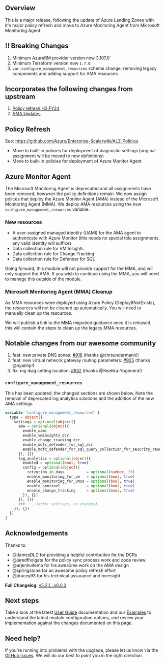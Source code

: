 <!-- markdownlint-disable first-line-h1 -->
## Overview

This is a major release, following the update of Azure Landing Zones with it's major policy refresh and move to Azure Monitoring Agent from Microsoft Monitoring Agent.

## ‼️ Breaking Changes

1. Minimum AzureRM provider version now 3.107.0`
2. Minimum Terraform version now `1.7.0`
3. `var.configure_management_resources` schema change, removing legacy components and adding support for AMA resources

## Incorporates the following changes from upstream

1. [Policy refresh H2 FY24](https://github.com/Azure/Enterprise-Scale/pull/1651)
2. [AMA Updates](https://github.com/Azure/Enterprise-Scale/pull/1649)

## Policy Refresh

See: <https://github.com/Azure/Enterprise-Scale/wiki/ALZ-Policies>

- Move to built-in policies for deployment of diagnostic settings (original assignment will be moved to new definitions)
- Move to built-in policies for deployment of Azure Monitor Agent

## Azure Monitor Agent

The Microsoft Monitoring Agent is deprecated and all assignments have been removed, howwver the policy definitions remain.
We now assign polices that deploy the Azure Monitor Agent (AMA) instead of the Microsoft Monitoring Agent (MMA).
We deploy AMA resources using the new `configure_management_resources` variable.

### New resources

- A user-assigned managed identity (UAMI) for the AMA agent to authenticate with Azure Monitor (this needs no special tole assignments, any valid identity will suffice)
- Data collection rule for VM Insights
- Data collection rule for Change Tracking
- Data collection rule for Defender for SQL

Going forward, this module will not provide support for the MMA, and will only support the AMA.
If you wish to continue using the MMA, you will need to manage this outside of the module.

### Microsoft Monitoring Agent (MMA) Cleanup

As MMA resources were deployed using Azure Policy (DeployIfNotExists), the resources will not be cleaned up automatically.
You will need to manually clean up the resources.

We will publish a link to the MMA migration guidance once it is released, this will contain the steps to clean up the legacy MMA resources.

## Notable changes from our awesome community

1. feat: new private DNS zones: [#918](https://github.com/Azure/terraform-azurerm-caf-enterprise-scale/pull/918) (thanks @chrsundermann!)
2. feat: new virtual network gateway routing parameters: [#925](https://github.com/Azure/terraform-azurerm-caf-enterprise-scale/pull/925) (thanks @nyanhp!)
3. fix: mg diag setting location: [#952](https://github.com/Azure/terraform-azurerm-caf-enterprise-scale/pull/952) (thanks @Keetika-Yogendra!)

### `configure_management_resources`

This has been updated, the changed sections are shown below.
Note the removal of deprecated log analytics solutions and the addition of the new AMA settings.

```terraform
variable "configure_management_resources" {
  type = object({
    settings = optional(object({
      ama = optional(object({
        enable_uami                                                         = optional(bool, true)
        enable_vminsights_dcr                                               = optional(bool, true)
        enable_change_tracking_dcr                                          = optional(bool, true)
        enable_mdfc_defender_for_sql_dcr                                    = optional(bool, true)
        enable_mdfc_defender_for_sql_query_collection_for_security_research = optional(bool, true)
      }), {})
      log_analytics = optional(object({
        enabled = optional(bool, true)
        config = optional(object({
          retention_in_days          = optional(number, 30)
          enable_monitoring_for_vm   = optional(bool, true)
          enable_monitoring_for_vmss = optional(bool, true)
          enable_sentinel            = optional(bool, true)
          enable_change_tracking     = optional(bool, true)
        }), {})
      }), {})
      ### ... (other settings, no changes)
    }), {})
  })
}
```

## Acknowledgements

Thanks to:

- @JamesDLD for providing a helpful contribution for the DCRs
- @jaredfholgate for the policy sync process work and code review
- @arjenhuitema for his awesome work on the AMA design
- @springstone for an awesome policy refresh effort
- @jtracey93 for his technical assurance and oversight

**Full Changelog**: [v5.2.1...v6.0.0](https://github.com/Azure/terraform-azurerm-caf-enterprise-scale/compare/v5.2.1...v6.0.0)

## Next steps

Take a look at the latest [User Guide](User-Guide) documentation and our [Examples](Examples) to understand the latest module configuration options, and review your implementation against the changes documented on this page.

## Need help?

If you're running into problems with the upgrade, please let us know via the [GitHub Issues](https://github.com/Azure/terraform-azurerm-caf-enterprise-scale/issues).
We will do our best to point you in the right direction.
